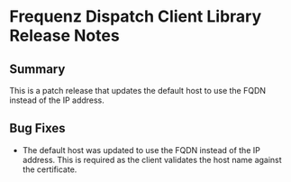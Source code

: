 # Frequenz Dispatch Client Library Release Notes

## Summary

This is a patch release that updates the default host to use the FQDN instead of the IP address.

## Bug Fixes

* The default host was updated to use the FQDN instead of the IP address. This is required as the client validates the host name against the certificate.
